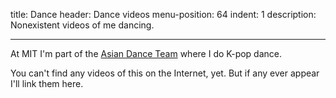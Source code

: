 title: Dance
header: Dance videos
menu-position: 64
indent: 1
description: Nonexistent videos of me dancing.

---

At MIT I'm part of the
[Asian Dance Team](http://adt.mit.edu/)
where I do K-pop dance.

You can't find any videos of this on the Internet, yet.
But if any ever appear I'll link them here.
